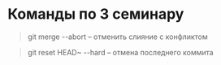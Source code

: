 # Команды по 3 семинару

>git merge --abort – отменить слияние с конфликтом

>git reset HEAD~ --hard – отмена последнего коммита
